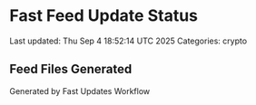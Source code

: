 # Fast Feed Update Status
Last updated: Thu Sep  4 18:52:14 UTC 2025
Categories: crypto

## Feed Files Generated

Generated by Fast Updates Workflow
